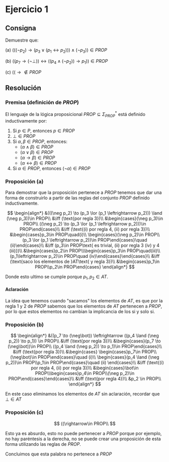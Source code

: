# Ejercicio 1

## Consigna

Demuestre que:

(a) $(((\neg p_2) \to (p_3 \lor (p_1 \leftrightarrow p_2))) \land (\neg p_3)) \in PROP$

(b) $((p_7 \to (\neg\bot)) \leftrightarrow ((p_4 \land (\neg p_2)) \to p_1)) \in PROP$

(c) $((\rightarrow\notin PROP$

## Resolución

### Premisa (definición de $PROP$)

El lenguaje de la lógica proposicional $PROP\subseteq\Sigma_{PROP}^*$ está definido inductivamente por:

1. Si $p\in P$, entonces $p\in PROP$
2. $\bot\in PROP$
3. Si $\alpha,\beta\in PROP$, entonces:
    - $(\alpha\land\beta)\in PROP$
    - $(\alpha\lor\beta)\in PROP$
    - $(\alpha\rightarrow\beta)\in PROP$
    - $(\alpha\leftrightarrow\beta)\in PROP$
4. Si $\alpha\in PROP$, entonces $(\neg\alpha)\in PROP$


### Proposición (a)

Para demostrar que la proposición pertenece a $PROP$ tenemos que dar una forma de construirlo a partir de las reglas del conjunto $PROP$ definido inductivamente.

$$
\begin{align*}
&(((\neg p_2) \to (p_3 \lor (p_1 \leftrightarrow p_2))) \land (\neg p_3))\in PROP\\
&\iff (\text{por regla 3})\\
&\begin{cases}(\neg p_3)\in PROP\\ ((\neg p_2) \to (p_3 \lor (p_1 \leftrightarrow p_2)))\in PROP\end{cases}\\
&\iff (\text{(i) por regla 4, (ii) por regla 3})\\
&\begin{cases}p_3\in PROP\quad(i)\\ \begin{cases}(\neg p_2)\in PROP\\ (p_3 \lor (p_1 \leftrightarrow p_2))\in PROP\end{cases}\quad (ii)\end{cases}\\
&\iff (p_3\in PROP\text{ es trivial, (ii) por regla 3 (iv) y 4 (iii)})\\
&\begin{cases}p_2\in PROP\\\begin{cases}p_3\in PROP\quad(iii)\\(p_1\leftrightarrow p_2)\in PROP\quad (iv)\end{cases}\end{cases}\\
&\iff (\text{saco los elementos de }AT\text{ y regla 3})\\
&\begin{cases}p_1\in PROP\\p_2\in PROP\end{cases}
\end{align*}
$$

Donde esto ultimo se cumple porque $p_1,p_2\in AT$.

#### Aclaración

La idea que tenemos cuando "sacamos" los elementos de $AT$, es que por la regla 1 y 2 de $PROP$ sabemos que los elementos de $AT$ pertenecen a $PROP$, por lo que estos elementos no cambian la implicancia de los si y solo si.

### Proposición (b)

$$
\begin{align*}
&((p_7 \to (\neg\bot)) \leftrightarrow ((p_4 \land (\neg p_2)) \to p_1)) \in PROP\\
&\iff (\text{por regla 3})\\
&\begin{cases}(p_7 \to (\neg\bot))\in PROP\\ ((p_4 \land (\neg p_2)) \to p_1)\in PROP\end{cases}\\
&\iff (\text{por regla 3})\\
&\begin{cases}
\begin{cases}p_7\in PROP\\ (\neg\bot)\in PROP\end{cases}\quad (i)\\
\begin{cases}(p_4 \land (\neg p_2))\in PROP\\p_1\in PROP\end{cases}\quad (ii)
\end{cases}\\
&\iff (\text{(i) por regla 4, (ii) por regla 3})\\
&\begin{cases}\bot\in PROP\\\begin{cases}p_4\in PROP\\(\neg p_2)\in PROP\end{cases}\end{cases}\\
&\iff (\text{por regla 4})\\
&p_2 \in PROP\\
\end{align*}
$$

En este caso eliminamos los elementos de $AT$ sin aclaración, recordar que $\bot\in AT$

### Proposición (c)

$$
((\rightarrow\in PROP\\
$$

Esto ya es absurdo, esto no puede pertenecer a $PROP$ porque por ejemplo, no hay paréntesis a la derecha, no se puede crear una proposición de esta forma utilizando las reglas de $PROP$.

Concluimos que esta palabra no pertenece a $PROP$